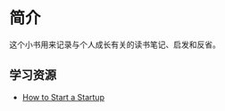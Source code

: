# 简介

这个小书用来记录与个人成长有关的读书笔记、启发和反省。

## 学习资源

* [How to Start a Startup](http://www.zhibimo.com/read/xiaolai/how-to-start-a-startup-a-yc-course/)
